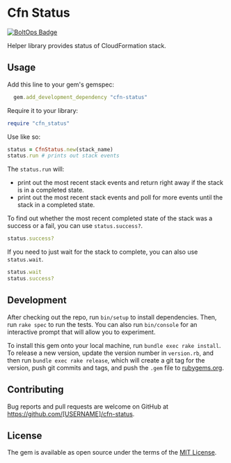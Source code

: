 # Cfn Status

[![BoltOps Badge](https://img.boltops.com/boltops/badges/boltops-badge.png)](https://www.boltops.com)

Helper library provides status of CloudFormation stack.

## Usage

Add this line to your gem's gemspec:

```ruby
  gem.add_development_dependency "cfn-status"
```

Require it to your library:

```ruby
require "cfn_status"
```

Use like so:

```ruby
status = CfnStatus.new(stack_name)
status.run # prints out stack events
```

The `status.run` will:

* print out the most recent stack events and return right away if the stack is in a completed state.
* print out the most recent stack events and poll for more events until the stack in a completed state.

To find out whether the most recent completed state of the stack was a success or a fail, you can use `status.success?`.

```ruby
status.success?
```

If you need to just wait for the stack to complete, you can also use `status.wait`.

```ruby
status.wait
status.success?
```

## Development

After checking out the repo, run `bin/setup` to install dependencies. Then, run `rake spec` to run the tests. You can also run `bin/console` for an interactive prompt that will allow you to experiment.

To install this gem onto your local machine, run `bundle exec rake install`. To release a new version, update the version number in `version.rb`, and then run `bundle exec rake release`, which will create a git tag for the version, push git commits and tags, and push the `.gem` file to [rubygems.org](https://rubygems.org).

## Contributing

Bug reports and pull requests are welcome on GitHub at https://github.com/[USERNAME]/cfn-status.

## License

The gem is available as open source under the terms of the [MIT License](https://opensource.org/licenses/MIT).
